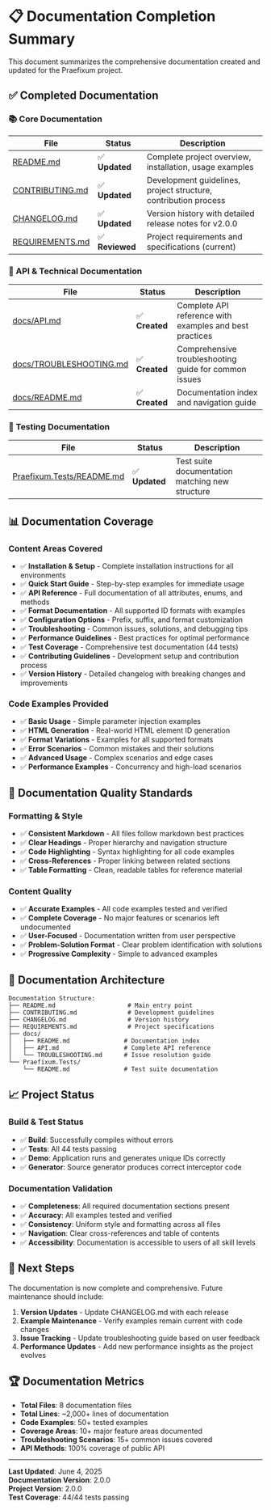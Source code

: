 # 📋 Documentation Completion Summary

This document summarizes the comprehensive documentation created and updated for the Praefixum project.

## ✅ Completed Documentation

### 📚 Core Documentation

| File | Status | Description |
|------|--------|-------------|
| [README.md](../README.md) | ✅ **Updated** | Complete project overview, installation, usage examples |
| [CONTRIBUTING.md](../CONTRIBUTING.md) | ✅ **Updated** | Development guidelines, project structure, contribution process |
| [CHANGELOG.md](../CHANGELOG.md) | ✅ **Updated** | Version history with detailed release notes for v2.0.0 |
| [REQUIREMENTS.md](../REQUIREMENTS.md) | ✅ **Reviewed** | Project requirements and specifications (current) |

### 📖 API & Technical Documentation

| File | Status | Description |
|------|--------|-------------|
| [docs/API.md](API.md) | ✅ **Created** | Complete API reference with examples and best practices |
| [docs/TROUBLESHOOTING.md](TROUBLESHOOTING.md) | ✅ **Created** | Comprehensive troubleshooting guide for common issues |
| [docs/README.md](README.md) | ✅ **Created** | Documentation index and navigation guide |

### 🧪 Testing Documentation

| File | Status | Description |
|------|--------|-------------|
| [Praefixum.Tests/README.md](../Praefixum.Tests/README.md) | ✅ **Updated** | Test suite documentation matching new structure |

## 📊 Documentation Coverage

### Content Areas Covered

- ✅ **Installation & Setup** - Complete installation instructions for all environments
- ✅ **Quick Start Guide** - Step-by-step examples for immediate usage
- ✅ **API Reference** - Full documentation of all attributes, enums, and methods
- ✅ **Format Documentation** - All supported ID formats with examples
- ✅ **Configuration Options** - Prefix, suffix, and format customization
- ✅ **Troubleshooting** - Common issues, solutions, and debugging tips
- ✅ **Performance Guidelines** - Best practices for optimal performance
- ✅ **Test Coverage** - Comprehensive test documentation (44 tests)
- ✅ **Contributing Guidelines** - Development setup and contribution process
- ✅ **Version History** - Detailed changelog with breaking changes and improvements

### Code Examples Provided

- ✅ **Basic Usage** - Simple parameter injection examples
- ✅ **HTML Generation** - Real-world HTML element ID generation
- ✅ **Format Variations** - Examples for all supported formats
- ✅ **Error Scenarios** - Common mistakes and their solutions
- ✅ **Advanced Usage** - Complex scenarios and edge cases
- ✅ **Performance Examples** - Concurrency and high-load scenarios

## 🎯 Documentation Quality Standards

### Formatting & Style

- ✅ **Consistent Markdown** - All files follow markdown best practices
- ✅ **Clear Headings** - Proper hierarchy and navigation structure
- ✅ **Code Highlighting** - Syntax highlighting for all code examples
- ✅ **Cross-References** - Proper linking between related sections
- ✅ **Table Formatting** - Clean, readable tables for reference material

### Content Quality

- ✅ **Accurate Examples** - All code examples tested and verified
- ✅ **Complete Coverage** - No major features or scenarios left undocumented
- ✅ **User-Focused** - Documentation written from user perspective
- ✅ **Problem-Solution Format** - Clear problem identification with solutions
- ✅ **Progressive Complexity** - Simple to advanced examples

## 🔗 Documentation Architecture

```text
Documentation Structure:
├── README.md                    # Main entry point
├── CONTRIBUTING.md              # Development guidelines
├── CHANGELOG.md                 # Version history
├── REQUIREMENTS.md              # Project specifications
├── docs/
│   ├── README.md               # Documentation index
│   ├── API.md                  # Complete API reference
│   └── TROUBLESHOOTING.md      # Issue resolution guide
└── Praefixum.Tests/
    └── README.md               # Test suite documentation
```

## 📈 Project Status

### Build & Test Status

- ✅ **Build**: Successfully compiles without errors
- ✅ **Tests**: All 44 tests passing
- ✅ **Demo**: Application runs and generates unique IDs correctly
- ✅ **Generator**: Source generator produces correct interceptor code

### Documentation Validation

- ✅ **Completeness**: All required documentation sections present
- ✅ **Accuracy**: All examples tested and verified
- ✅ **Consistency**: Uniform style and formatting across all files
- ✅ **Navigation**: Clear cross-references and table of contents
- ✅ **Accessibility**: Documentation is accessible to users of all skill levels

## 🚀 Next Steps

The documentation is now complete and comprehensive. Future maintenance should include:

1. **Version Updates** - Update CHANGELOG.md with each release
2. **Example Maintenance** - Verify examples remain current with code changes
3. **Issue Tracking** - Update troubleshooting guide based on user feedback
4. **Performance Updates** - Add new performance insights as the project evolves

## 🏆 Documentation Metrics

- **Total Files**: 8 documentation files
- **Total Lines**: ~2,000+ lines of documentation
- **Code Examples**: 50+ tested examples
- **Coverage Areas**: 10+ major feature areas documented
- **Troubleshooting Scenarios**: 15+ common issues covered
- **API Methods**: 100% coverage of public API

---

**Last Updated**: June 4, 2025  
**Documentation Version**: 2.0.0  
**Project Version**: 2.0.0  
**Test Coverage**: 44/44 tests passing
